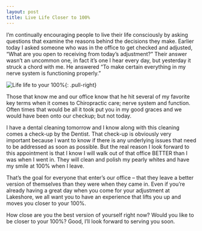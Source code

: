 ```yaml
---
layout: post
title: Live Life Closer to 100%
---
```

I’m continually encouraging people to live their life consciously by asking questions that examine the reasons behind the decisions they make.  Earlier today I asked someone who was in the office to get checked and adjusted, “What are you open to receiving from today’s adjustment?”  Their answer wasn’t an uncommon one, in fact it’s one I hear every day, but yesterday it struck a chord with me.  He answered “To make certain everything in my nerve system is functioning properly.”

![Life life to your 100%](http://adjust2wellness.com/wp-content/uploads/Live-Life-.jpg){: .pull-right}

Those that know me and our office know that he hit several of my favorite key terms when it comes to Chiropractic care;  nerve system and function.  Often times that would be all it took put you in my good graces and we would have been onto our checkup; but not today.

I have a dental cleaning tomorrow and I know along with this cleaning comes a check-up by the Dentist. That check-up is obviously very important because I want to know if there is any underlying issues that need to be addressed as soon as possible.  But the real reason I look forward to this appointment is that I know I will walk out of that office BETTER than I was when I went in. They will clean and polish my pearly whites and have my smile at 100% when I leave.

That’s the goal for everyone that enter’s our office – that they leave a better version of themselves than they were when they came in.  Even if you’re already having a great day when you come for your adjustment at Lakeshore, we all want you to have an experience that lifts you up and moves you closer to your 100%.

How close are you the best version of yourself right now?  Would you like to be closer to your 100%? Good, I’ll look forward to serving you soon.
